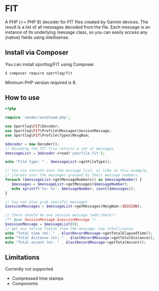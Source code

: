 # FIT
A PHP (>= PHP 8) decoder for FIT files created by Garmin devices.
The result is a list of all messages decoded from the file. Each message
is an instance of its underlying message class, so you can easily access
any (native) fields using intellisense.

## Install via Composer
You can install sportlog/FIT using Composer.

``` bash
$ composer require sportlog/fit
```
Minimum PHP version required is 8.

## How to use

``` php
<?php

require 'vendor/autoload.php';

use Sportlog\FIT\Decoder;
use Sportlog\FIT\Profile\Messages\SessionMessage;
use Sportlog\FIT\Profile\Types\MesgNum;

$decoder = new Decoder();
// Decoding the FIT file returns a set of messages
$messageList = $decoder->read('yourfile.fit');

echo "File type: " . $messageList->getFileType();

// You can iterate over the message list, or like in this example,
// iterate over the messages grouped by their message numbers.
foreach ($messageList->getMessageNumbers() as $messageNumber) {
   $messages = $messageList->getMessages($messageNumber);
   echo sprintf('%s: %s', $messageNumber, count($messages));
}

// You can also grab specific messages
$sessionMessages = $messageList->getMessages(MesgNum::SESSION);

// There should be one session message (add check!)
/** @var SessionMessage $sessionMessage */
$sessionMessage = $messageList[0];
// get any native fields from the message; use intellisense
echo "Total time (m): " . $lastRecordMessage->getTotalElapsedTime();
echo "Total distance (m): " . $lastRecordMessage->getTotalDistance();
echo "Total ascent (m): " . $lastRecordMessage->getTotalAscent();
```

## Limitations
Currently not supported
* Compressed time stamps
* Components